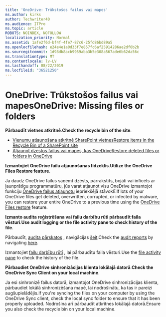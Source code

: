```yaml
---
title: 'OneDrive: Trūkstošos failus vai mapes'
ms.author: kirks
author: Techwriter40
ms.audience: ITPro
ms.topic: article
ROBOTS: NOINDEX, NOFOLLOW
localization_priority: Normal
ms.assetid: 1afe2f6d-bf4f-4fe7-87c6-25fd86bd89a5
ms.openlocfilehash: e24e4e1a0d33f7e857fc6af25914286ae2df0b2b
ms.sourcegitcommit: 1d98db8acb9959aba3b5e308a567ade6b62da56c
ms.translationtype: MT
ms.contentlocale: lv-LV
ms.lasthandoff: 08/22/2019
ms.locfileid: "36521250"
---
```

# <a name="onedrive-missing-files-or-folders"></a><span data-ttu-id="b6b5a-102">OneDrive: Trūkstošos failus vai mapes</span><span class="sxs-lookup"><span data-stu-id="b6b5a-102">OneDrive: Missing files or folders</span></span>

<span data-ttu-id="b6b5a-103">**Pārbaudīt vietnes atkritnē**.</span><span class="sxs-lookup"><span data-stu-id="b6b5a-103">**Check the recycle bin of the site**.</span></span>

- [<span data-ttu-id="b6b5a-104">Vienumu atjaunošana atkritnē SharePoint vietnes</span><span class="sxs-lookup"><span data-stu-id="b6b5a-104">Restore items in the Recycle Bin of a SharePoint site</span></span>](https://support.office.com/article/restore-deleted-items-from-the-site-collection-recycle-bin-5fa924ee-16d7-487b-9a0a-021b9062d14b?ui=en-US&rs=en-US&ad=US)
- [<span data-ttu-id="b6b5a-105">Atjaunot dzēstos failus vai mapes, kas OneDrive</span><span class="sxs-lookup"><span data-stu-id="b6b5a-105">Restore deleted files or folders in OneDrive</span></span>](https://support.office.com/article/Restore-deleted-files-or-folders-in-OneDrive-949ada80-0026-4db3-a953-c99083e6a84f)


<span data-ttu-id="b6b5a-106">**Izmantojiet OneDrive failu atjaunošanas līdzeklis**.</span><span class="sxs-lookup"><span data-stu-id="b6b5a-106">**Utilize the OneDrive Files Restore feature**.</span></span> 

<span data-ttu-id="b6b5a-107">Ja daudz OneDrive failus saņemt dzēsts, pārrakstīts, bojāti vai inficēts ar ļaunprātīgu programmatūru, jūs varat atjaunot visu OneDrive izmantojot funkciju [OneDrive failus atjaunotu](https://support.office.com/article/Restore-your-OneDrive-fa231298-759d-41cf-bcd0-25ac53eb8a15) iepriekšējā stāvoklī.</span><span class="sxs-lookup"><span data-stu-id="b6b5a-107">If lots of your OneDrive files get deleted, overwritten, corrupted, or infected by malware, you can restore your entire OneDrive to a previous time using the [OneDrive Files restore](https://support.office.com/article/Restore-your-OneDrive-fa231298-759d-41cf-bcd0-25ac53eb8a15) feature.</span></span>


<span data-ttu-id="b6b5a-108">**Izmanto audita reģistrēšana vai failu darbību rūti pārbaudīt faila vēsturi**.</span><span class="sxs-lookup"><span data-stu-id="b6b5a-108">**Use audit logging or the file activity pane to check history of the file**.</span></span>

<span data-ttu-id="b6b5a-109">Pārbaudīt, [audita pārskatos](https://docs.microsoft.com/office365/securitycompliance/search-the-audit-log-in-security-and-compliance?redirectSourcePath=%252fen-us%252farticle%252fsearch-the-audit-log-in-the-office-365-protection-center-0d4d0f35-390b-4518-800e-0c7ec95e946c) , navigācijas [šeit](https://sip.protection.office.com/).</span><span class="sxs-lookup"><span data-stu-id="b6b5a-109">Check the [audit reports](https://docs.microsoft.com/office365/securitycompliance/search-the-audit-log-in-security-and-compliance?redirectSourcePath=%252fen-us%252farticle%252fsearch-the-audit-log-in-the-office-365-protection-center-0d4d0f35-390b-4518-800e-0c7ec95e946c) by navigating [here](https://sip.protection.office.com/).</span></span>


<span data-ttu-id="b6b5a-110">Izmantojiet [failu darbību rūtī](https://support.office.com/article/File-activity-in-a-document-library-6105ecda-1dd0-4f6f-9542-102bf5c0ffe0) , lai pārbaudītu faila vēsturi.</span><span class="sxs-lookup"><span data-stu-id="b6b5a-110">Use the [file activity pane](https://support.office.com/article/File-activity-in-a-document-library-6105ecda-1dd0-4f6f-9542-102bf5c0ffe0) to check the history of the file.</span></span>


<span data-ttu-id="b6b5a-111">**Pārbaudiet OneDrive sinhronizācijas klienta lokālajā datorā**.</span><span class="sxs-lookup"><span data-stu-id="b6b5a-111">**Check the OneDrive Sync Client on your local machine**.</span></span>

<span data-ttu-id="b6b5a-112">Ja esi sinhronizē failus datorā, izmantojot OneDrive sinhronizācijas klienta, pārbaudiet lokālā sinhronizēšana mapē, lai nodrošinātu, ka tas ir pareizi augšupielādējis.</span><span class="sxs-lookup"><span data-stu-id="b6b5a-112">If you're syncing the files on your computer by using the OneDrive Sync client, check the local sync folder to ensure that it has been properly uploaded.</span></span> <span data-ttu-id="b6b5a-113">Nodrošina arī pārbaudīt atkritnes lokālajā datorā.</span><span class="sxs-lookup"><span data-stu-id="b6b5a-113">Ensure you also check the recycle bin on your local machine.</span></span>

